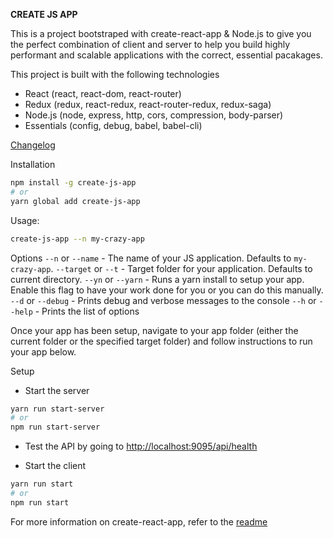 **CREATE JS APP**

This is a project bootstraped with create-react-app & Node.js to give you the perfect combination of client and server to help you build highly performant and scalable applications with the correct, essential pacakages.

This project is built with the following technologies

- React (react, react-dom, react-router)
- Redux (redux, react-redux, react-router-redux, redux-saga)
- Node.js (node, express, http, cors, compression, body-parser)
- Essentials (config, debug, babel, babel-cli)

[Changelog](CHANGELOG.md)

Installation

```bash
npm install -g create-js-app
# or
yarn global add create-js-app
```

Usage:

```bash
create-js-app --n my-crazy-app
```

Options
`--n` or `--name` - The name of your JS application. Defaults to `my-crazy-app`.
`--target` or `--t` - Target folder for your application. Defaults to current directory.
`--yn`  or `--yarn` - Runs a yarn install to setup your app. Enable this flag to have your work done for you or you can do this manually.
`--d` or `--debug` - Prints debug and verbose messages to the console
`--h` or `--help` - Prints the list of options

Once your app has been setup, navigate to your app folder (either the current folder or the specified target folder) and follow instructions to run your app below.

Setup

- Start the server

```bash
yarn run start-server
# or
npm run start-server
```

- Test the API by going to [http://localhost:9095/api/health](http://localhost:9095/api/health)

- Start the client

```bash
yarn run start
# or 
npm run start
```

For more information on create-react-app, refer to the [readme](./README-CREATE-REACT-APP.md)
